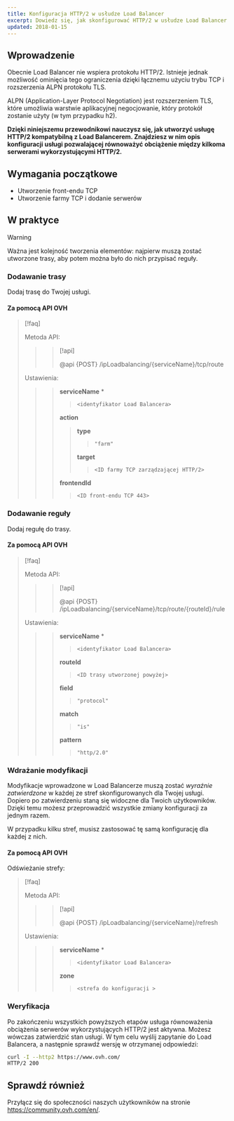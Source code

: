 ```yaml
---
title: Konfiguracja HTTP/2 w usłudze Load Balancer
excerpt: Dowiedz się, jak skonfigurować HTTP/2 w usłudze Load Balancer
updated: 2018-01-15
---
```


## Wprowadzenie

Obecnie Load Balancer nie wspiera protokołu HTTP/2. Istnieje jednak możliwość ominięcia tego ograniczenia dzięki łącznemu użyciu trybu TCP i rozszerzenia ALPN protokołu TLS.

ALPN (Application-Layer Protocol Negotiation) jest rozszerzeniem TLS, które umożliwia warstwie aplikacyjnej negocjowanie, który protokół zostanie użyty (w tym przypadku h2).

**Dzięki niniejszemu przewodnikowi nauczysz się, jak utworzyć usługę HTTP/2 kompatybilną z Load Balancerem. Znajdziesz w nim opis konfiguracji usługi pozwalającej równoważyć obciążenie między kilkoma serwerami wykorzystującymi HTTP/2.**

## Wymagania początkowe

- Utworzenie front-endu TCP
- Utworzenie farmy TCP i dodanie serwerów

## W praktyce

> [!warning]
>
> Ważna jest kolejność tworzenia elementów: najpierw muszą zostać utworzone trasy, aby potem można było do nich przypisać reguły.
> 

### Dodawanie trasy

Dodaj trasę do Twojej usługi.

#### Za pomocą API OVH

> [!faq]
>
> Metoda API:
>
>> > [!api]
>> >
>> > @api {POST} /ipLoadbalancing/{serviceName}/tcp/route
>> >
>>
>
> Ustawienia:
>
>> > **serviceName** *
>> >
>> >> `<identyfikator Load Balancera>`
>> >
>> > **action**
>> >
>> >> **type**
>> >> >
>> >> > `"farm"`
>> >>
>> >> **target**
>> >> >
>> >> > `<ID farmy TCP zarządzającej HTTP/2>`
>> >
>> > **frontendId**
>> >
>> >> `<ID front-endu TCP 443>`
>

### Dodawanie reguły

Dodaj regułę do trasy.

#### Za pomocą API OVH

> [!faq]
>
> Metoda API:
>
>> > [!api]
>> >
>> > @api {POST} /ipLoadbalancing/{serviceName}/tcp/route/{routeId}/rule
>> >
>>
>
> Ustawienia:
>
>> > **serviceName** *
>> >
>> >> `<identyfikator Load Balancera>`
>> >
>> > **routeId**
>> >
>> >> `<ID trasy utworzonej powyżej>`
>> >
>> > **field**
>> >
>> >> `"protocol"`
>> >
>> > **match**
>> >
>> >> `"is"`
>> >
>> > **pattern**
>> >
>> >> `"http/2.0"`
>

### Wdrażanie modyfikacji

Modyfikacje wprowadzone w Load Balancerze muszą zostać *wyraźnie zatwierdzone* w każdej ze stref skonfigurowanych dla Twojej usługi. Dopiero po zatwierdzeniu staną się widoczne dla Twoich użytkowników. Dzięki temu możesz przeprowadzić wszystkie zmiany konfiguracji za jednym razem.

W przypadku kilku stref, musisz zastosować tę samą konfigurację dla każdej z nich.

#### Za pomocą API OVH

Odświeżanie strefy:

> [!faq]
>
> Metoda API:
>
>> > [!api]
>> >
>> > @api {POST} /ipLoadbalancing/{serviceName}/refresh
>> >
>>
>
> Ustawienia:
>
>> > **serviceName** *
>> >
>> >> `<identyfikator Load Balancera>`
>> >
>> > **zone**
>> >
>> >> `<strefa do konfiguracji >`
>

### Weryfikacja

Po zakończeniu wszystkich powyższych etapów usługa równoważenia obciążenia serwerów wykorzystujących HTTP/2 jest aktywna. Możesz wówczas zatwierdzić stan usługi. W tym celu wyślij zapytanie do Load Balancera, a następnie sprawdź wersję w otrzymanej odpowiedzi: 

```bash
curl -I --http2 https://www.ovh.com/
HTTP/2 200
```

## Sprawdź również

Przyłącz się do społeczności naszych użytkowników na stronie <https://community.ovh.com/en/>.